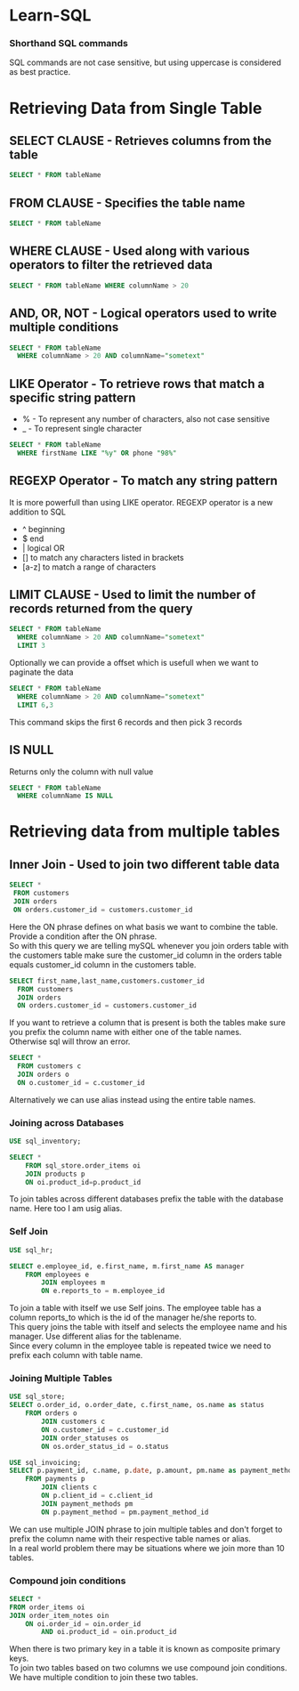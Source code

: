 # Learn-SQL
### Shorthand SQL commands
SQL commands are not case sensitive, but using uppercase is considered as best practice.

# Retrieving Data from Single Table

## SELECT CLAUSE - Retrieves columns from the table
```sql
SELECT * FROM tableName
```

## FROM CLAUSE - Specifies the table name 
```sql
SELECT * FROM tableName
```
## WHERE CLAUSE - Used along with various operators to filter the retrieved data
```sql
SELECT * FROM tableName WHERE columnName > 20
```
## AND, OR, NOT - Logical operators used to write multiple conditions
```sql
SELECT * FROM tableName 
  WHERE columnName > 20 AND columnName="sometext"
``` 
## LIKE Operator - To retrieve rows that match a specific string pattern
* % - To represent any number of characters, also not case sensitive
* _ - To represent single character
```sql
SELECT * FROM tableName 
  WHERE firstName LIKE "%y" OR phone "98%"
```

## REGEXP Operator - To match any string pattern
It is more powerfull than using LIKE operator. REGEXP operator is a new addition to SQL
* ^ beginning
* $ end
* | logical OR
* [] to match any characters listed in brackets
* [a-z] to match a range of characters

## LIMIT CLAUSE - Used to limit the number of records returned from the query
```sql
SELECT * FROM tableName 
  WHERE columnName > 20 AND columnName="sometext"
  LIMIT 3
```
Optionally we can provide a offset which is usefull when we want to paginate the data
```sql
SELECT * FROM tableName 
  WHERE columnName > 20 AND columnName="sometext"
  LIMIT 6,3
```
This command skips the first 6 records and then pick 3 records 

## IS NULL 
Returns only the column with null value
```sql
SELECT * FROM tableName 
  WHERE columnName IS NULL
```

# Retrieving data from multiple tables

## Inner Join - Used to join two different table data
 ```sql
 SELECT * 
  FROM customers 
  JOIN orders
  ON orders.customer_id = customers.customer_id
 ```
 Here the ON phrase defines on what basis we want to combine the table. Provide a condition after the ON phrase.  
 So with this query we are telling mySQL whenever you join orders table with the customers table make sure the customer_id column in the orders table equals customer_id column in the customers table.
 
  ```sql
 SELECT first_name,last_name,customers.customer_id 
 	FROM customers 
	JOIN orders 
	ON orders.customer_id = customers.customer_id
 ```
 If you want to retrieve a column that is present is both the tables make sure you prefix the column name with either one of the table names.  
 Otherwise sql will throw an error.
  ```sql
 SELECT * 
 	FROM customers c 
	JOIN orders o 
	ON o.customer_id = c.customer_id
 ```
 Alternatively we can use alias instead using the entire table names.

 ### Joining across Databases
```sql
USE sql_inventory;

SELECT * 
	FROM sql_store.order_items oi 
	JOIN products p 
	ON oi.product_id=p.product_id
```
To join tables across different databases prefix the table with the database name.
Here too I am usig alias.

### Self Join
```sql
USE sql_hr;

SELECT e.employee_id, e.first_name, m.first_name AS manager 
	FROM employees e 
    	JOIN employees m 
    	ON e.reports_to = m.employee_id
```
To join a table with itself we use Self joins. The employee table has a column reports_to which is the id of the manager he/she reports to.  
This query joins the table with itself and selects the employee name and his manager. Use different alias for the tablename.  
Since every column in the employee table is repeated twice we need to prefix each column with table name.

### Joining Multiple Tables
```sql
USE sql_store;
SELECT o.order_id, o.order_date, c.first_name, os.name as status
	FROM orders o
    	JOIN customers c
    	ON o.customer_id = c.customer_id
    	JOIN order_statuses os
    	ON os.order_status_id = o.status
```
```sql
USE sql_invoicing;
SELECT p.payment_id, c.name, p.date, p.amount, pm.name as payment_method
	FROM payments p
    	JOIN clients c
    	ON p.client_id = c.client_id
    	JOIN payment_methods pm
    	ON p.payment_method = pm.payment_method_id

```
We can use multiple JOIN phrase to join multiple tables and don't forget to prefix the column name with their respective table names or alias.  
In a real world problem there may be situations where we join more than 10 tables.

### Compound join conditions
```sql
SELECT *
FROM order_items oi
JOIN order_item_notes oin
	ON oi.order_id = oin.order_id
    	AND oi.product_id = oin.product_id
```
When there is two primary key in a table it is known as composite primary keys.  
To join two tables based on two columns we use compound join conditions. We have multiple condition to join these two tables.

